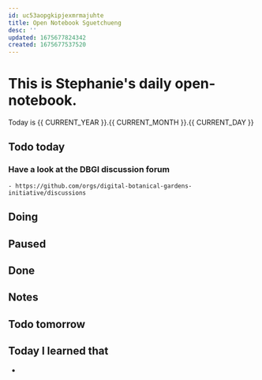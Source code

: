 ```yaml
---
id: uc53aopgkipjexmrmajuhte
title: Open Notebook Sguetchueng
desc: ''
updated: 1675677824342
created: 1675677537520
---
```

# This is Stephanie's daily open-notebook.

Today is {{ CURRENT_YEAR }}.{{ CURRENT_MONTH }}.{{ CURRENT_DAY }}

## Todo today

### Have a look at the DBGI discussion forum
    - https://github.com/orgs/digital-botanical-gardens-initiative/discussions
###
###

## Doing

## Paused

## Done

## Notes

## Todo tomorrow

###
###
###


## Today I learned that

- 